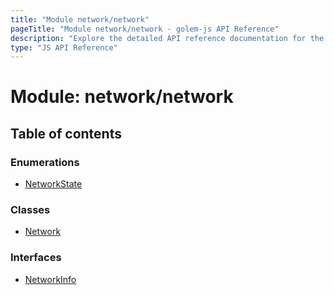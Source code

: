 ```yaml
---
title: "Module network/network"
pageTitle: "Module network/network - golem-js API Reference"
description: "Explore the detailed API reference documentation for the Module network/network within the golem-js SDK for the Golem Network."
type: "JS API Reference"
---
```

# Module: network/network

## Table of contents

### Enumerations

- [NetworkState](../enums/network_network.NetworkState)

### Classes

- [Network](../classes/network_network.Network)

### Interfaces

- [NetworkInfo](../interfaces/network_network.NetworkInfo)

